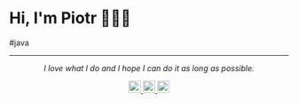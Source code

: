 # Hi, I'm Piotr 👋🏾‍💻 

#java 


<hr \>
<p align="center">
   <i>I love what I do and I hope I can do it as long as possible.</i>
</p>  
<p align="center">
   <a href="https://www.linkedin.com/in/piotrbojnowski/">
     <img alt="Piotr's Linkdein" width="22px" src="https://cdn.jsdelivr.net/npm/simple-icons@v3/icons/linkedin.svg" />
   </a>
   <a href="https://www.xing.com/profile/Piotr_Bojnowski/cv">
     <img alt="Piotr's Xing" width="22px" src="https://cdn.jsdelivr.net/npm/simple-icons@v3/icons/xing.svg" />
   </a>
   <a href="https://github.com/ventotto">
     <img alt="Piotr's Github" width="22px" src="https://cdn.jsdelivr.net/npm/simple-icons@v3/icons/github.svg" />
   </a>
<!--    <a href="https://leetcode.com/ventotto">
     <img alt="Piotr's Github" width="22px" src="https://cdn.jsdelivr.net/npm/simple-icons@v3/icons/leetcode.svg" />
   </a> -->

</p>

<!--
**ventotto/ventotto** is a ✨ _special_ ✨ repository because its `README.md` (this file) appears on your GitHub profile.
      <a href="https://www.linkedin.com/in/piotrbojnowski/"><img alt="Linkedin profile" title="Linkedin" src="https://raw.githubusercontent.com/ventotto/ventotto/master/assets/linkedin.svg" width="80" height="40" /></a>
        <a href="https://www.xing.com/profile/Piotr_Bojnowski/cv"><img alt="Xing profile" title="XING" src="https://raw.githubusercontent.com/ventotto/ventotto/master/assets/xing.svg" width="70" height="35" /></a>
Here are some ideas to get you started:

- 🔭 I’m currently working on ...
- 🌱 I’m currently learning ...
- 👯 I’m looking to collaborate on ...
- 🤔 I’m looking for help with ...
- 💬 Ask me about ...
- 📫 How to reach me: ...
- 😄 Pronouns: ...
- ⚡ Fun fact: ...
-->

